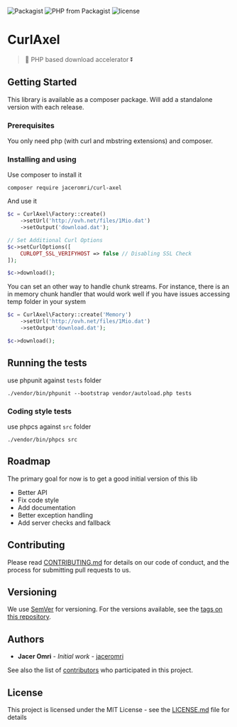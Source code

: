 ![Packagist](https://img.shields.io/packagist/v/jaceromri/curl-axel.svg?style=for-the-badge)
![PHP from Packagist](https://img.shields.io/packagist/php-v/jaceromri/curl-axel.svg?style=for-the-badge)
![license](https://img.shields.io/github/license/jaceromri/curl-axel.svg?style=for-the-badge)


# CurlAxel

> 🐘 PHP based download accelerator ⏬

## Getting Started

This library is available as a composer package. Will add a standalone version with each release.

### Prerequisites

You only need php (with curl and mbstring extensions) and composer.

### Installing and using

Use composer to install it

```
composer require jaceromri/curl-axel
```

And use it

```php
$c = CurlAxel\Factory::create()
    ->setUrl('http://ovh.net/files/1Mio.dat')
    ->setOutput('download.dat');

// Set Additional Curl Options
$c->setCurlOptions([
    CURLOPT_SSL_VERIFYHOST => false // Disabling SSL Check
]);

$c->download();
```

You can set an other way to handle chunk streams. For instance, there is an in memory chunk handler that would work well
if you have issues accessing temp folder in your system

```php
$c = CurlAxel\Factory::create('Memory')
    ->setUrl('http://ovh.net/files/1Mio.dat')
    ->setOutput'download.dat');

$c->download();
```

## Running the tests

use phpunit against `tests` folder

```
./vendor/bin/phpunit --bootstrap vendor/autoload.php tests
```
### Coding style tests

use phpcs against `src` folder

```
./vendor/bin/phpcs src
```

## Roadmap

The primary goal for now is to get a good initial version of this lib

* Better API
* Fix code style
* Add documentation
* Better exception handling
* Add server checks and fallback

## Contributing

Please read [CONTRIBUTING.md](https://github.com/JacerOmri/curl-axel/blob/master/CONTRIBUTING.md) for details on our code of conduct, and the process for submitting pull requests to us.

## Versioning

We use [SemVer](http://semver.org/) for versioning. For the versions available, see the [tags on this repository](https://github.com/JacerOmri/curl-axel/tags).

## Authors

* **Jacer Omri** - *Initial work* - [jaceromri](https://github.com/jaceromri)

See also the list of [contributors](https://github.com/jaceromri/curl-axel/contributors) who participated in this project.

## License

This project is licensed under the MIT License - see the [LICENSE.md](LICENSE.md) file for details